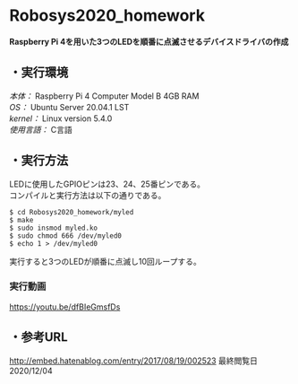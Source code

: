 # Robosys2020_homework
**Raspberry Pi 4を用いた3つのLEDを順番に点滅させるデバイスドライバの作成**  
## ・実行環境  
*本体：* Raspberry Pi 4 Computer Model B 4GB RAM  
*OS：* Ubuntu Server 20.04.1 LST  
*kernel：* Linux version 5.4.0  
*使用言語：* C言語  
## ・実行方法
LEDに使用したGPIOピンは23、24、25番ピンである。  
コンパイルと実行方法は以下の通りである。
```
$ cd Robosys2020_homework/myled  
$ make  
$ sudo insmod myled.ko  
$ sudo chmod 666 /dev/myled0  
$ echo 1 > /dev/myled0  
```
実行すると3つのLEDが順番に点滅し10回ループする。　　
### 実行動画
https://youtu.be/dfBIeGmsfDs
## ・参考URL  
http://embed.hatenablog.com/entry/2017/08/19/002523 
最終閲覧日　2020/12/04
